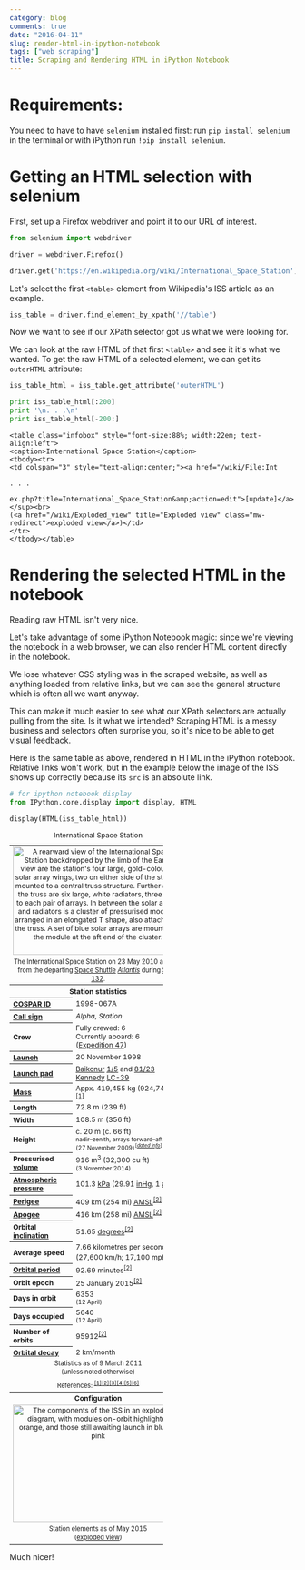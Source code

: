 ```yaml
---
category: blog
comments: true
date: "2016-04-11"
slug: render-html-in-ipython-notebook
tags: ["web scraping"]
title: Scraping and Rendering HTML in iPython Notebook
---
```


# Requirements:

You need to have to have `selenium` installed first: run `pip install selenium` in the terminal or with iPython run `!pip install selenium`.

# Getting an HTML selection with selenium

First, set up a Firefox webdriver and point it to our URL of interest.

```python
from selenium import webdriver

driver = webdriver.Firefox()

driver.get('https://en.wikipedia.org/wiki/International_Space_Station')
```

Let's select the first `<table>` element from Wikipedia's ISS article as an example.

```python
iss_table = driver.find_element_by_xpath('//table')
```

Now we want to see if our XPath selector got us what we were looking for.

We can look at the raw HTML of that first `<table>` and see it it's what we wanted. To get the raw HTML of a selected element, we can get its `outerHTML` attribute:

```python
iss_table_html = iss_table.get_attribute('outerHTML')

print iss_table_html[:200]
print '\n. . .\n'
print iss_table_html[-200:]
```

    <table class="infobox" style="font-size:88%; width:22em; text-align:left">
    <caption>International Space Station</caption>
    <tbody><tr>
    <td colspan="3" style="text-align:center;"><a href="/wiki/File:Int

    . . .

    ex.php?title=International_Space_Station&amp;action=edit">[update]</a></sup><br>
    (<a href="/wiki/Exploded_view" title="Exploded view" class="mw-redirect">exploded view</a>)</td>
    </tr>
    </tbody></table>

# Rendering the selected HTML in the notebook

Reading raw HTML isn't very nice.

Let's take advantage of some iPython Notebook magic: since we're viewing the notebook in a web browser, we can also render HTML content directly in the notebook.

We lose whatever CSS styling was in the scraped website, as well as anything loaded from relative links, but we can see the general structure which is often all we want anyway.

This can make it much easier to see what our XPath selectors are actually pulling from the site. Is it what we intended? Scraping HTML is a messy business and selectors often surprise you, so it's nice to be able to get visual feedback.

Here is the same table as above, rendered in HTML in the iPython notebook. Relative links won't work, but in the example below the image of the ISS shows up correctly because its `src` is an absolute link.

```python
# for ipython notebook display
from IPython.core.display import display, HTML

display(HTML(iss_table_html))
```

<table class="infobox" style="font-size:88%; width:22em; text-align:left">
<caption>International Space Station</caption>
<tbody><tr>
<td colspan="3" style="text-align:center;"><a href="/wiki/File:International_Space_Station_after_undocking_of_STS-132.jpg" class="image"><img alt="A rearward view of the International Space Station backdropped by the limb of the Earth. In view are the station's four large, gold-coloured solar array wings, two on either side of the station, mounted to a central truss structure. Further along the truss are six large, white radiators, three next to each pair of arrays. In between the solar arrays and radiators is a cluster of pressurised modules arranged in an elongated T shape, also attached to the truss. A set of blue solar arrays are mounted to the module at the aft end of the cluster." src="//upload.wikimedia.org/wikipedia/commons/thumb/0/04/International_Space_Station_after_undocking_of_STS-132.jpg/300px-International_Space_Station_after_undocking_of_STS-132.jpg" srcset="//upload.wikimedia.org/wikipedia/commons/thumb/0/04/International_Space_Station_after_undocking_of_STS-132.jpg/450px-International_Space_Station_after_undocking_of_STS-132.jpg 1.5x, //upload.wikimedia.org/wikipedia/commons/thumb/0/04/International_Space_Station_after_undocking_of_STS-132.jpg/600px-International_Space_Station_after_undocking_of_STS-132.jpg 2x" data-file-width="3319" data-file-height="2116" height="191" width="300"></a></td>
</tr>
<tr>
<td colspan="3" style="font-size:90%; line-height:15px; text-align:center;">The International Space Station on 23 May 2010 as seen from the departing <a href="/wiki/Space_Shuttle" title="Space Shuttle">Space Shuttle</a>&nbsp;<a href="/wiki/Space_Shuttle_Atlantis" title="Space Shuttle Atlantis"><i>Atlantis</i></a> during <a href="/wiki/STS-132" title="STS-132">STS-132</a>.</td>
</tr>
<tr>
<th style="text-align:center;" colspan="3">Station statistics</th>
</tr>
<tr>
<th><a href="/wiki/International_Designator" title="International Designator">COSPAR ID</a></th>
<td>1998-067A</td>
</tr>
<tr>
<th><a href="/wiki/Call_sign" title="Call sign">Call sign</a></th>
<td><i>Alpha</i>, <i>Station</i></td>
</tr>
<tr>
<th>Crew</th>
<td>Fully crewed: 6<br>
Currently aboard: 6<br>
(<a href="/wiki/Expedition_47" title="Expedition 47">Expedition 47</a>)</td>
</tr>
<tr>
<th><a href="/wiki/Rocket_launch" title="Rocket launch">Launch</a></th>
<td>20 November 1998</td>
</tr>
<tr>
<th><a href="/wiki/Launch_pad" title="Launch pad">Launch pad</a></th>
<td><span class="nowrap"><a href="/wiki/Baikonur_Cosmodrome" title="Baikonur Cosmodrome">Baikonur</a> <a href="/wiki/Gagarin%27s_Start" title="Gagarin's Start">1/5</a> and <a href="/wiki/Baikonur_Cosmodrome_Site_81" title="Baikonur Cosmodrome Site 81">81/23</a><br>
<a href="/wiki/Kennedy_Space_Center" title="Kennedy Space Center">Kennedy</a> <a href="/wiki/Kennedy_Space_Center_Launch_Complex_39" title="Kennedy Space Center Launch Complex 39">LC-39</a></span></td>
</tr>
<tr>
<th><a href="/wiki/Mass" title="Mass">Mass</a></th>
<td>Appx. 419,455&nbsp;kg (924,740&nbsp;lb)<sup id="cite_ref-ISS_stats_1-0" class="reference"><a href="#cite_note-ISS_stats-1">[1]</a></sup></td>
</tr>
<tr>
<th>Length</th>
<td>72.8&nbsp;m (239&nbsp;ft)</td>
</tr>
<tr>
<th>Width</th>
<td>108.5&nbsp;m (356&nbsp;ft)</td>
</tr>
<tr>
<th>Height</th>
<td>c. 20&nbsp;m (c. 66&nbsp;ft)<br>
<small>nadir–zenith, arrays forward–aft</small><br>
<small>(27 November 2009)<sup class="noprint Inline-Template" style="margin-left:0.1em; white-space:nowrap;">[<i><a href="/wiki/Wikipedia:Manual_of_Style/Dates_and_numbers#Precise_language" title="Wikipedia:Manual of Style/Dates and numbers"><span title="MRM-1 &amp; MRM-2">dated info</span></a></i>]</sup></small></td>
</tr>
<tr>
<th>Pressurised <a href="/wiki/Volume" title="Volume">volume</a></th>
<td>916&nbsp;m<sup>3</sup> (32,300&nbsp;cu&nbsp;ft)<br>
<small>(3 November 2014)</small></td>
</tr>
<tr>
<th><a href="/wiki/Atmospheric_pressure" title="Atmospheric pressure">Atmospheric pressure</a></th>
<td>101.3&nbsp;<a href="/wiki/Pascal_(unit)" title="Pascal (unit)">kPa</a> (29.91&nbsp;<a href="/wiki/Inch_of_mercury" title="Inch of mercury">inHg</a>, 1 <a href="/wiki/Atmosphere_(unit)" title="Atmosphere (unit)">atm</a>)</td>
</tr>
<tr>
<th><a href="/wiki/Apsis" title="Apsis">Perigee</a></th>
<td>409&nbsp;km (254&nbsp;mi) <a href="/wiki/Above_mean_sea_level" title="Above mean sea level" class="mw-redirect">AMSL</a><sup id="cite_ref-heavens-above_2-0" class="reference"><a href="#cite_note-heavens-above-2">[2]</a></sup></td>
</tr>
<tr>
<th><a href="/wiki/Apsis" title="Apsis">Apogee</a></th>
<td>416&nbsp;km (258&nbsp;mi) <a href="/wiki/Above_mean_sea_level" title="Above mean sea level" class="mw-redirect">AMSL</a><sup id="cite_ref-heavens-above_2-1" class="reference"><a href="#cite_note-heavens-above-2">[2]</a></sup></td>
</tr>
<tr>
<th>Orbital <a href="/wiki/Inclination" title="Inclination" class="mw-redirect">inclination</a></th>
<td>51.65&nbsp;<a href="/wiki/Degree_(angle)" title="Degree (angle)">degrees</a><sup id="cite_ref-heavens-above_2-2" class="reference"><a href="#cite_note-heavens-above-2">[2]</a></sup></td>
</tr>
<tr>
<th>Average speed</th>
<td>7.66 kilometres per second (27,600&nbsp;km/h; 17,100&nbsp;mph)<sup id="cite_ref-heavens-above_2-3" class="reference"><a href="#cite_note-heavens-above-2">[2]</a></sup></td>
</tr>
<tr>
<th><a href="/wiki/Orbital_period" title="Orbital period">Orbital period</a></th>
<td>92.69&nbsp;minutes<sup id="cite_ref-heavens-above_2-4" class="reference"><a href="#cite_note-heavens-above-2">[2]</a></sup></td>
</tr>
<tr>
<th>Orbit epoch</th>
<td>25 January 2015<sup id="cite_ref-heavens-above_2-5" class="reference"><a href="#cite_note-heavens-above-2">[2]</a></sup></td>
</tr>
<tr>
<th>Days in orbit</th>
<td>6353<br>
<small>(12 April)</small></td>
</tr>
<tr>
<th>Days occupied</th>
<td>5640<br>
<small>(12 April)</small></td>
</tr>
<tr>
<th>Number of orbits</th>
<td>95912<sup id="cite_ref-heavens-above_2-6" class="reference"><a href="#cite_note-heavens-above-2">[2]</a></sup></td>
</tr>
<tr>
<th><a href="/wiki/Orbital_decay" title="Orbital decay">Orbital decay</a></th>
<td>2&nbsp;km/month</td>
</tr>
<tr>
<td style="font-size:90%; line-height:15px; text-align:center;" colspan="3">Statistics as of 9 March 2011<br>
(unless noted otherwise)</td>
</tr>
<tr>
<td style="font-size:90%; line-height:15px; text-align:center;" colspan="3">References: <sup id="cite_ref-ISS_stats_1-1" class="reference"><a href="#cite_note-ISS_stats-1">[1]</a></sup><sup id="cite_ref-heavens-above_2-7" class="reference"><a href="#cite_note-heavens-above-2">[2]</a></sup><sup id="cite_ref-ISStD_3-0" class="reference"><a href="#cite_note-ISStD-3">[3]</a></sup><sup id="cite_ref-OnOrbit_4-0" class="reference"><a href="#cite_note-OnOrbit-4">[4]</a></sup><sup id="cite_ref-5" class="reference"><a href="#cite_note-5">[5]</a></sup><sup id="cite_ref-6" class="reference"><a href="#cite_note-6">[6]</a></sup></td>
</tr>
<tr>
<th style="text-align:center;" colspan="3">Configuration</th>
</tr>
<tr>
<td style="text-align:center;" colspan="3"><a href="/wiki/File:ISS_configuration_2015-05_en.svg" class="image" title="Station elements as of  May 2015[update](exploded view)"><img alt="The components of the ISS in an exploded diagram, with modules on-orbit highlighted in orange, and those still awaiting launch in blue or pink" src="//upload.wikimedia.org/wikipedia/commons/thumb/d/d1/ISS_configuration_2015-05_en.svg/300px-ISS_configuration_2015-05_en.svg.png" srcset="//upload.wikimedia.org/wikipedia/commons/thumb/d/d1/ISS_configuration_2015-05_en.svg/450px-ISS_configuration_2015-05_en.svg.png 1.5x, //upload.wikimedia.org/wikipedia/commons/thumb/d/d1/ISS_configuration_2015-05_en.svg/600px-ISS_configuration_2015-05_en.svg.png 2x" data-file-width="1257" data-file-height="864" height="206" width="300"></a></td>
</tr>
<tr>
<td colspan="3" style="font-size:90%; line-height:15px; text-align:center;">Station elements as of May 2015<sup class="plainlinks noprint asof-tag update" style="display:none;"><a class="external text" href="//en.wikipedia.org/w/index.php?title=International_Space_Station&amp;action=edit">[update]</a></sup><br>
(<a href="/wiki/Exploded_view" title="Exploded view" class="mw-redirect">exploded view</a>)</td>
</tr>
</tbody></table>

Much nicer!

```python

```
